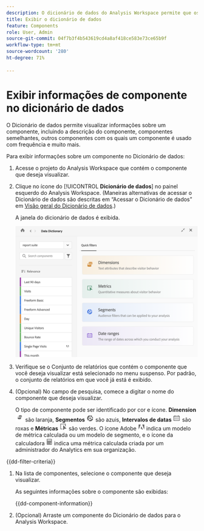 ```yaml
---
description: O dicionário de dados do Analysis Workspace permite que os usuários rastreiem e criem um catálogo dos vários componentes no Analysis Workspace, incluindo seu uso pretendido, quais estão aprovados, quais são duplicatas e assim por diante.
title: Exibir o dicionário de dados
feature: Components
role: User, Admin
source-git-commit: 04f7b3f4b543619cd4a8af418ce583e73ce65b9f
workflow-type: tm+mt
source-wordcount: '280'
ht-degree: 71%

---
```


# Exibir informações de componente no dicionário de dados

O Dicionário de dados permite visualizar informações sobre um componente, incluindo a descrição do componente, componentes semelhantes, outros componentes com os quais um componente é usado com frequência e muito mais.

Para exibir informações sobre um componente no Dicionário de dados:

1. Acesse o projeto do Analysis Workspace que contém o componente que deseja visualizar.

1. Clique no ícone do [!UICONTROL **Dicionário de dados**] no painel esquerdo do Analysis Workspace. (Maneiras alternativas de acessar o Dicionário de dados são descritas em “Acessar o Dicionário de dados” em [Visão geral do Dicionário de dados](/help/analyze/analysis-workspace/components/data-dictionary/data-dictionary-overview.md).)

   A janela do dicionário de dados é exibida.

   ![data-dictionary.png](assets/data-dictionary.png)

   <!--double-check this screenshot. I mocked the admin view up a bit to get rid of the Dictionary health tab.-->

1. Verifique se o Conjunto de relatórios que contém o componente que você deseja visualizar está selecionado no menu suspenso. Por padrão, o conjunto de relatórios em que você já está é exibido.

1. (Opcional) No campo de pesquisa, comece a digitar o nome do componente que deseja visualizar.

   O tipo de componente pode ser identificado por cor e ícone. **Dimension** ![Ícone Dimension](assets/dimension-icon.png) são laranja, **Segmentos** ![Ícone Segmento](assets/segment-icon.png) são azuis, **Intervalos de datas** ![Ícone de intervalo de datas](assets/date-range-icon.png) são roxas e **Métricas** ![Ícone Métrica](assets/default-metric-icon.png) são verdes. O ícone Adobe ![Ícone Adobe](assets/default-calc-metric-icon.png) indica um modelo de métrica calculada ou um modelo de segmento, e o ícone da calculadora ![Ícone Calculadora](assets/calculated-metric-icon-created.png) indica uma métrica calculada criada por um administrador do Analytics em sua organização.

{{dd-filter-criteria}}

1. Na lista de componentes, selecione o componente que deseja visualizar.

   As seguintes informações sobre o componente são exibidas:

   {{dd-component-information}}

1. (Opcional) Arraste um componente do Dicionário de dados para o Analysis Workspace.